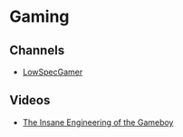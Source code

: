 # Gaming

## Channels

- [LowSpecGamer](https://www.youtube.com/@LowSpecGamer)

## Videos

- [The Insane Engineering of the Gameboy](https://www.youtube.com/watch?v=BKm45Az02YE)

